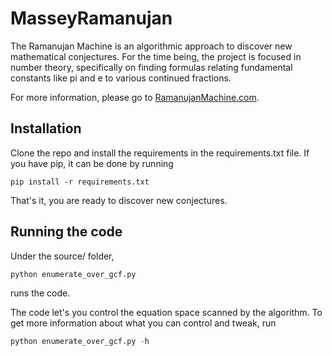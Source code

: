 # MasseyRamanujan

The Ramanujan Machine is an algorithmic approach to discover new mathematical conjectures. For the time being, the project is focused in number theory, specifically on finding formulas relating fundamental constants like pi and e to various continued fractions.

For more information, please go to [RamanujanMachine.com](https://www.RamanujanMachine.com).

## Installation

Clone the repo and install the requirements in the requirements.txt file. If you have pip, it can be done by running
```
pip install -r requirements.txt
```
That's it, you are ready to discover new conjectures.

## Running the code

Under the source/ folder,
```python
python enumerate_over_gcf.py
```
runs the code.

The code let's you control the equation space scanned by the algorithm. To get more information about what you can control and tweak, run
```python
python enumerate_over_gcf.py -h
```
